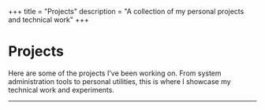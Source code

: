 +++
title = "Projects"
description = "A collection of my personal projects and technical work"
+++

# Projects

Here are some of the projects I've been working on. From system administration tools to personal utilities, this is where I showcase my technical work and experiments.

*** 